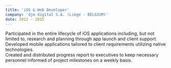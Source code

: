 ```yaml
---
title: 'iOS & Web Developer'
company: 'djm digital S.A. (Liège - BELGIUM)'
date: 2012 – 2015
---
```


Participated in the entire lifecycle of iOS applications including, but not limited to, research and planning through app launch and client support.\
Developed mobile applications tailored to client requirements utilizing native technologies.\
Created and distributed progress report to executives to keep necessary personnel informed of project milestones on a weekly basis.
